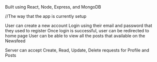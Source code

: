 Built using React, Node, Express, and MongoDB

//The way that the app is currently setup

User can create a new account
Login using their email and password that they used to register
Once login is successful, user can be redirected to home page
User can be able to view all the posts that available on  the Newsfeed



Server can accept Create, Read, Update, Delete requests for Profile and Posts